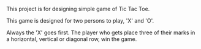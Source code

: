 This project is for designing simple game of Tic Tac Toe.

This game is designed for two persons to play, 'X' and 'O'.

Always the 'X' goes first. The player who gets place three of their marks 
in a horizontal, vertical or diagonal row, win the game.
